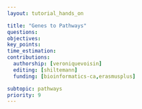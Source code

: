 ```yaml
---
layout: tutorial_hands_on

title: "Genes to Pathways"
questions:
objectives:
key_points:
time_estimation:
contributions:
  authorship: [veroniquevoisin]
  editing: [shiltemann]
  funding: [bioinformatics-ca,erasmusplus]

subtopic: pathways
priority: 9
---
```


